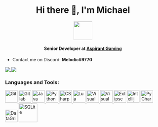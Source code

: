 <h1 align="center">Hi there 👋, I'm Michael</h1>

<h4 align="center"><img src="https://cad.aspirant.cloud/assets/img/logo/logo_AG.png" widtg="60" height="60"></h4>
<h4 align="center">Senior Developer at <a href="https://cad.aspirant.cloud/">Aspirant Gaming</a></h4>

- Contact me on Discord: <b>Melodic#9770</b>

<a href="https://github.com/anuraghazra/github-readme-stats">
  <img align="center" src="https://github-readme-stats.vercel.app/api/top-langs/?username=MichaelCoding25&theme=yeblu&layout=compact" />
</a>
<a href="https://github.com/anuraghazra/convoychat">
  <img align="center" src="https://github-readme-stats.vercel.app/api?username=MichaelCoding25&show_icons=true&theme=yeblu&layout=compact&line_height=20" />
</a>

<h3 align="left">Languages and Tools:</h3>
<p align="left"> 
<a href="https://git-scm.com/" target="git"> <img src="https://github.com/get-icon/geticon/blob/master/icons/git-icon.svg" alt="Git" width="40" height="40"/>  </a>
<a href="https://about.gitlab.com" target="gitlab"> <img src="https://github.com/get-icon/geticon/blob/master/icons/gitlab.svg" alt="Gitlab" width="40" height="40"/>  </a>
<a href="https://www.java.com" target="Java"> <img src="https://github.com/get-icon/geticon/blob/master/icons/java.svg" alt="Java" width="40" height="40"/>  </a>  
<a href="https://www.python.org" target="Python"> <img src="https://github.com/get-icon/geticon/blob/master/icons/python.svg" alt="Python" width="40" height="40"/>  </a>  
<a href="https://docs.microsoft.com/en-us/dotnet/csharp/" title="CSharp"> <img src="https://github.com/get-icon/geticon/blob/master/icons/c-sharp.svg" alt="CSharp" width="40" height="40"/>  </a>
<a href="https://www.lua.org/" title="Lua"> <img src="https://github.com/get-icon/geticon/blob/master/icons/lua.svg" alt="Lua" width="40" height="40"/>  </a>
<a href="https://visualstudio.microsoft.com/" title="Visual Studio"> <img src="https://github.com/get-icon/geticon/blob/master/icons/visual-studio.svg" alt="Visual Studio" width="40" height="40"/>  </a>
<a href="https://code.visualstudio.com/" title="Visual Studio Code"> <img src="https://github.com/get-icon/geticon/blob/master/icons/visual-studio-code.svg" alt="Visual Studio Code" width="40" height="40"/>  </a>
<a href="https://www.eclipse.org/eclipseide/" title="Eclipse"> <img src="https://github.com/get-icon/geticon/blob/master/icons/eclipse.svg" alt="Eclipse IDEA" width="40" height="40"/></a>
<a href="https://www.jetbrains.com/idea/" title="Intellij IDEA"> <img src="https://github.com/get-icon/geticon/blob/master/icons/intellij-idea.svg" alt="Intellij IDEA" width="40" height="40"/></a>
<a href="https://www.jetbrains.com/pycharm/" title="PyCharm"> <img src="https://github.com/get-icon/geticon/blob/master/icons/pycharm.svg" alt="PyCharm" width="40" height="40"/></a>
<a href="https://www.jetbrains.com/datagrip/" title="DataGrip"> <img src="https://github.com/detain/svg-logos/blob/master/svg/datagrip-icon.svg" alt="DataGrip" width="40" height="40"/></a>
<a href="https://www.sqlite.org" title="SQLite"> <img src="https://github.com/get-icon/geticon/blob/master/icons/sqlite.svg" alt="SQLite" width="60" height="60"/>  </a>

